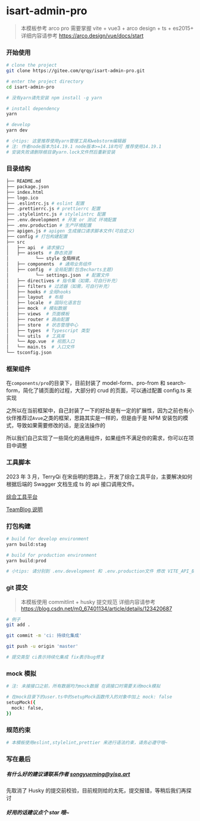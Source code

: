 # isart-admin-pro

> 本模板参考 arco pro 需要掌握 vite + vue3 + arco design + ts + es2015+ 详细内容请参考 https://arco.design/vue/docs/start

### 开始使用

```bash
# clone the project
git clone https://gitee.com/qrqy/isart-admin-pro.git

# enter the project directory
cd isart-admin-pro

# 没有yarn请先安装 npm install -g yarn

# install dependency
yarn

# develop
yarn dev

# 小tips: 这里推荐使用yarn管理工具和webstorm编辑器
# 注: 作者node版本为14.19.1 node版本>=14.18均可 推荐使用14.19.1
# 安装失败请删除根目录yarn.lock文件然后重新安装
```

### 目录结构

```bash
├── README.md
├── package.json
├── index.html
├── logo.ico
├── .eslintrc.js # eslint 配置
├── .prettierrc.js # prettierrc 配置
├── .stylelintrc.js # stylelintrc 配置
├── .env.development # 开发 or 测试 环境配置
├── .env.production # 生产环境配置
├── apigen.js # apigen 生成接口请求脚本文件(可自定义)
├── config # 打包构建配置
├── src
│   ├── api  # 请求接口
│   ├── assets  # 静态资源
│          └── style 全局样式
│   ├── components  # 通用业务组件
│   ├── config  # 全局配置(包含echarts主题)
│          └── settings.json  # 配置文件
│   ├── directives # 指令集（如需，可自行补充）
│   ├── filters # 过滤器（如需，可自行补充）
│   ├── hooks # 全局hooks
│   ├── layout  # 布局
│   ├── locale  # 国际化语言包
│   ├── mock  # 模拟数据
│   ├── views  # 页面模板
│   ├── router # 路由配置
│   ├── store  # 状态管理中心
│   ├── types  # Typescript 类型
│   └── utils  # 工具库
│   └── App.vue  # 视图入口
│   └── main.ts  # 入口文件
└── tsconfig.json
```

### 框架组件

在`components/pro`的目录下，目前封装了 model-form、pro-from 和 search-form，简化了铺页面的过程，大部分的 crud 的页面，可以通过配置 config.ts 来实现

之所以在当前框架中，自己封装了一下的好处是有一定的扩展性，因为之前也有小伙伴推荐过`Avue`之类的框架，思路其实是一样的，但是由于是 NPM 安装包的模式，导致如果需要修改的话，是没法操作的

所以我们自己实现了一些简化的通用组件，如果组件不满足你的需求，你可以在项目中调整

### 工具脚本

2023 年 3 月，TerryQi 在宋岳明的思路上，开发了综合工具平台，主要解决如何根据后端的 Swagger 文档生成 ts 的 api 接口调用文件。

[综合工具平台](http://tools-web.admin.wlone6.isart.me/#/apiTool)

[TeamBlog 说明](https://teamblog.isart.me/paas/tools/)

### 打包构建

```bash
# build for develop environment
yarn build:stag

# build for production environment
yarn build:prod

# 小tips: 请分别到 .env.development 和 .env.production文件 修改 VITE_API_BASE_URL
```

### git 提交

> 本模板使用 commitlint + husky 提交规范 详细内容请参考 https://blog.csdn.net/m0_67401134/article/details/123420687

```bash
# 例子
git add .

git commit -m 'ci: 持续化集成'

git push -u origin 'master'

# 提交类型 ci表示持续化集成 fix表示bug修复
```

### mock 模拟

```bash
# 注: 未接接口之前，所有数据均为mock数据 在调接口时需要关闭mock模拟

# 在mock目录下的user.ts中的setupMock函数传入的对象中加上 mock: false
setupMock({
  mock: false,
})
```

### 规范约束

```bash
# 本模板使用eslint,stylelint,prettier 来进行语法约束，请务必遵守哦~
```

### 写在最后

##### 有什么好的建议请联系作者 songyueming@yisa.art

先取消了 Husky 的提交前校验，目前规则给的太死，提交报错，等稍后我们再探讨

##### 好用的话建议点个 star 哦~
